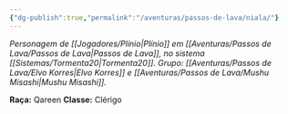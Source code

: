```yaml
---
{"dg-publish":true,"permalink":"/aventuras/passos-de-lava/niala/"}
---
```


*Personagem de [[Jogadores/Plínio\|Plínio]] em [[Aventuras/Passos de Lava/Passos de Lava\|Passos de Lava]], no sistema [[Sistemas/Tormenta20\|Tormenta20]].*
*Grupo: [[Aventuras/Passos de Lava/Elvo Korres\|Elvo Korres]] e [[Aventuras/Passos de Lava/Mushu Misashi\|Mushu Misashi]].*

**Raça:** Qareen
**Classe:** Clérigo
